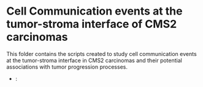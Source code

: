 # Cell Communication events at the tumor-stroma interface of CMS2 carcinomas

This folder contains the scripts created to study cell communication events at the tumor-stroma interface in CMS2 carcinomas and their potential associations with tumor progression processes.


* [](): 







